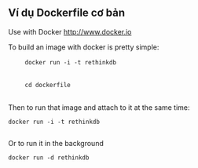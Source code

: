 <article class="markdown-body entry-content container-lg" itemprop="text">
  <h1>Ví dụ Dockerfile cơ bản</h1>
  <p>Use with Docker <a href="http://www.docker.io" rel="nofollow">http://www.docker.io</a></p>
  <p>To build an image with docker is pretty simple:</p>
  <pre>
    <code>docker run -i -t rethinkdb</code>
  </pre>
  
  <pre>
    <code>cd dockerfile</code>
  </pre>
  <p>Then to run that image and attach to it at the same time:</p>
  <pre><code>docker run -i -t rethinkdb
  </code></pre>
  <p>Or to run it in the background</p>
  <pre><code>docker run -d rethinkdb
  </code></pre>
</article>
